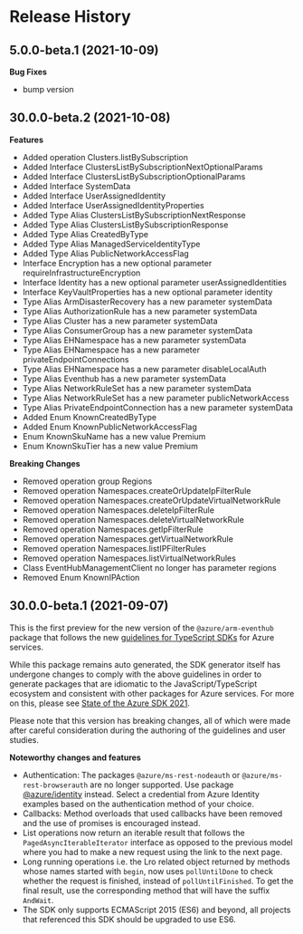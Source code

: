 # Release History

## 5.0.0-beta.1 (2021-10-09)

**Bug Fixes**

  - bump version

## 30.0.0-beta.2 (2021-10-08)
    
**Features**

  - Added operation Clusters.listBySubscription
  - Added Interface ClustersListBySubscriptionNextOptionalParams
  - Added Interface ClustersListBySubscriptionOptionalParams
  - Added Interface SystemData
  - Added Interface UserAssignedIdentity
  - Added Interface UserAssignedIdentityProperties
  - Added Type Alias ClustersListBySubscriptionNextResponse
  - Added Type Alias ClustersListBySubscriptionResponse
  - Added Type Alias CreatedByType
  - Added Type Alias ManagedServiceIdentityType
  - Added Type Alias PublicNetworkAccessFlag
  - Interface Encryption has a new optional parameter requireInfrastructureEncryption
  - Interface Identity has a new optional parameter userAssignedIdentities
  - Interface KeyVaultProperties has a new optional parameter identity
  - Type Alias ArmDisasterRecovery has a new parameter systemData
  - Type Alias AuthorizationRule has a new parameter systemData
  - Type Alias Cluster has a new parameter systemData
  - Type Alias ConsumerGroup has a new parameter systemData
  - Type Alias EHNamespace has a new parameter systemData
  - Type Alias EHNamespace has a new parameter privateEndpointConnections
  - Type Alias EHNamespace has a new parameter disableLocalAuth
  - Type Alias Eventhub has a new parameter systemData
  - Type Alias NetworkRuleSet has a new parameter systemData
  - Type Alias NetworkRuleSet has a new parameter publicNetworkAccess
  - Type Alias PrivateEndpointConnection has a new parameter systemData
  - Added Enum KnownCreatedByType
  - Added Enum KnownPublicNetworkAccessFlag
  - Enum KnownSkuName has a new value Premium
  - Enum KnownSkuTier has a new value Premium

**Breaking Changes**

  - Removed operation group Regions
  - Removed operation Namespaces.createOrUpdateIpFilterRule
  - Removed operation Namespaces.createOrUpdateVirtualNetworkRule
  - Removed operation Namespaces.deleteIpFilterRule
  - Removed operation Namespaces.deleteVirtualNetworkRule
  - Removed operation Namespaces.getIpFilterRule
  - Removed operation Namespaces.getVirtualNetworkRule
  - Removed operation Namespaces.listIPFilterRules
  - Removed operation Namespaces.listVirtualNetworkRules
  - Class EventHubManagementClient no longer has parameter regions
  - Removed Enum KnownIPAction
    
## 30.0.0-beta.1 (2021-09-07)

This is the first preview for the new version of the `@azure/arm-eventhub` package that follows the new [guidelines for TypeScript SDKs](https://azure.github.io/azure-sdk/typescript_introduction.html) for Azure services.

While this package remains auto generated, the SDK generator itself has undergone changes to comply with the above guidelines in order to generate packages that are idiomatic to the JavaScript/TypeScript ecosystem and consistent with other packages for Azure services. For more on this, please see [State of the Azure SDK 2021](https://devblogs.microsoft.com/azure-sdk/state-of-the-azure-sdk-2021/).

Please note that this version has breaking changes, all of which were made after careful consideration during the authoring of the guidelines and user studies.

**Noteworthy changes and features**
- Authentication: The packages `@azure/ms-rest-nodeauth` or `@azure/ms-rest-browserauth` are no longer supported. Use package [@azure/identity](https://www.npmjs.com/package/@azure/identity) instead. Select a credential from Azure Identity examples based on the authentication method of your choice.
- Callbacks: Method overloads that used callbacks have been removed and the use of promises is encouraged instead.
- List operations now return an iterable result that follows the `PagedAsyncIterableIterator` interface as opposed to the previous model where you had to make a new request using the link to the next page.
- Long running operations i.e. the Lro related object returned by methods whose names started with `begin`, now uses `pollUntilDone` to check whether the request is finished, instead of `pollUntilFinished`. To get the final result, use the corresponding method that will have the suffix `AndWait`.
- The SDK only supports ECMAScript 2015 (ES6) and beyond, all projects that referenced this SDK should be upgraded to use ES6.
